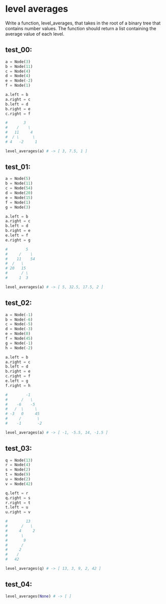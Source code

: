 # level averages

Write a function, level_averages, that takes in the root of a binary tree that contains number values. The function should return a list containing the average value of each level.

## test_00:

```python
a = Node(3)
b = Node(11)
c = Node(4)
d = Node(4)
e = Node(-2)
f = Node(1)

a.left = b
a.right = c
b.left = d
b.right = e
c.right = f

#       3
#    /    \
#   11     4
#  / \      \
# 4   -2     1

level_averages(a) # -> [ 3, 7.5, 1 ] 
```

## test_01:

```python
a = Node(5)
b = Node(11)
c = Node(54)
d = Node(20)
e = Node(15)
f = Node(1)
g = Node(3)

a.left = b
a.right = c
b.left = d
b.right = e
e.left = f
e.right = g

#        5
#     /    \
#    11    54
#  /   \
# 20   15
#      / \
#     1  3

level_averages(a) # -> [ 5, 32.5, 17.5, 2 ] 
```

## test_02:

```python
a = Node(-1)
b = Node(-6)
c = Node(-5)
d = Node(-3)
e = Node(0)
f = Node(45)
g = Node(-1)
h = Node(-2)

a.left = b
a.right = c
b.left = d
b.right = e
c.right = f
e.left = g
f.right = h

#        -1
#      /   \
#    -6    -5
#   /  \     \
# -3   0     45
#     /       \
#    -1       -2

level_averages(a) # -> [ -1, -5.5, 14, -1.5 ]
```

## test_03:

```python
q = Node(13)
r = Node(4)
s = Node(2)
t = Node(9)
u = Node(2)
v = Node(42)

q.left = r
q.right = s
r.right = t
t.left = u
u.right = v

#        13
#      /   \
#     4     2
#      \
#       9
#      /
#     2
#    /
#   42

level_averages(q) # -> [ 13, 3, 9, 2, 42 ]
```

## test_04:

```python
level_averages(None) # -> [ ]
```